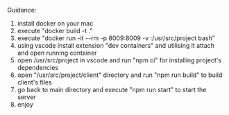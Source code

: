 Guidance:
1. install docker on your mac
2. execute "docker build -t <name of image> ."
3. execute "docker run -it --rm -p 8009:8009 -v <path to repo folder on your local mac>:/usr/src/project <name of image> bash"
4. using vscode install extension "dev containers" and utilising it attach and open running container
5. open /usr/src/project in vscode and run "npm ci" for installing project's dependencies
6. open "/usr/src/project/client" directory and run "npm run build" to build client's files
7. go back to main directory and execute "npm run start" to start the server
8. enjoy


